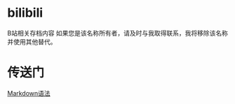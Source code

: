 # bilibili
B站相关存档内容
如果您是该名称所有者，请及时与我取得联系，我将移除该名称并使用其他替代。

# 传送门
[Markdown语法](https://markdown.com.cn)
